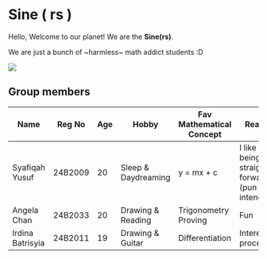 # Sine ( rs ) 
Hello, Welcome to our planet! We are the **Sine(rs)**.

We are just a bunch of ~harmless~ math addict students :D

![](https://i.pinimg.com/564x/99/ed/7a/99ed7a7b583861501b57de7c9bda8d2d.jpg)

## Group members
Name | Reg No | Age | Hobby | Fav Mathematical Concept | Reason | Trademark | Profile
--- | --- | --- | --- | --- | --- | --- | ---
Syafiqah Yusuf | 24B2009 | 20 | Sleep & Daydreaming | y = mx + c | I like  being straight-forward (pun intended) | I like  cats | [SyafYus](https://github.com/SyafYus)
Angela Chan | 24B2033 | 20 | Drawing & Reading | Trigonometry Proving | Fun | I like bunnies | [Angela Chan](https://github.com/Angela-29)
Irdina Batrisyia | 24B2011 | 19 | Drawing & Guitar | Differentiation | Interesting process | Study smart | [Irdina](https://github.com/nrirdnbtrsy)
